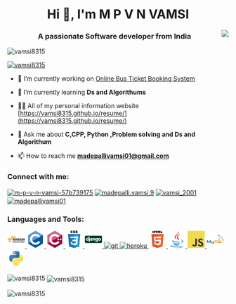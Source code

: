 <h1 align="center">Hi 👋, I'm M P V N VAMSI</h1>
<img align="right" src="https://www.google.com/imgres?imgurl=https%3A%2F%2F149351115.v2.pressablecdn.com%2Fwp-content%2Fuploads%2F2020%2F09%2Fhiring-engineers-lead-Final.png&imgrefurl=https%3A%2F%2Fstackoverflow.blog%2F2020%2F09%2F23%2Fhiring-jobs-candidates-software-coding-programmers-teresa-dietrich%2F&tbnid=oyOmDtj1HTPB6M&vet=12ahUKEwi8-66X4KHxAhURaSsKHeWOBOsQMygCegQIARBD..i&docid=a-PXxNRDOQ1QaM&w=2400&h=1260&q=software%20inspiring%20attractive%20to%20recruters&ved=2ahUKEwi8-66X4KHxAhURaSsKHeWOBOsQMygCegQIARBD">
<h3 align="center">A passionate Software developer from India</h3>

<p align="left"> <img src="https://komarev.com/ghpvc/?username=vamsi8315&label=Profile%20views&color=0e75b6&style=flat" alt="vamsi8315" /> </p>

<p align="left"> <a href="https://github.com/ryo-ma/github-profile-trophy"><img src="https://github-profile-trophy.vercel.app/?username=vamsi8315" alt="vamsi8315" /></a> </p>

- 🔭 I’m currently working on [Online Bus Ticket Booking System](https://github.com/vamsi8315/mini--project)

- 🌱 I’m currently learning **Ds and Algorithums**

- 👨‍💻 All of my personal information website [https://vamsi8315.github.io/resume/](https://vamsi8315.github.io/resume/)

- 💬 Ask me about **C,CPP, Python ,Problem solving and Ds and Algorithum**

- 📫 How to reach me **madepallivamsi01@gmail.com**

<h3 align="left">Connect with me:</h3>
<p align="left">
<a href="https://linkedin.com/in/m-p-v-n-vamsi-57b739175" target="blank"><img align="center" src="https://raw.githubusercontent.com/rahuldkjain/github-profile-readme-generator/master/src/images/icons/Social/linked-in-alt.svg" alt="m-p-v-n-vamsi-57b739175" height="30" width="40" /></a>
<a href="https://fb.com/madepalli.vamsi.9" target="blank"><img align="center" src="https://raw.githubusercontent.com/rahuldkjain/github-profile-readme-generator/master/src/images/icons/Social/facebook.svg" alt="madepalli.vamsi.9" height="30" width="40" /></a>
<a href="https://www.codechef.com/users/vamsi_2001" target="blank"><img align="center" src="https://cdn.jsdelivr.net/npm/simple-icons@3.1.0/icons/codechef.svg" alt="vamsi_2001" height="30" width="40" /></a>
<a href="https://www.hackerrank.com/madepallivamsi01" target="blank"><img align="center" src="https://raw.githubusercontent.com/rahuldkjain/github-profile-readme-generator/master/src/images/icons/Social/hackerrank.svg" alt="madepallivamsi01" height="30" width="40" /></a>
</p>

<h3 align="left">Languages and Tools:</h3>
<p align="left"> <a href="https://aws.amazon.com" target="_blank"> <img src="https://raw.githubusercontent.com/devicons/devicon/master/icons/amazonwebservices/amazonwebservices-original-wordmark.svg" alt="aws" width="40" height="40"/> </a> <a href="https://www.cprogramming.com/" target="_blank"> <img src="https://raw.githubusercontent.com/devicons/devicon/master/icons/c/c-original.svg" alt="c" width="40" height="40"/> </a> <a href="https://www.w3schools.com/cpp/" target="_blank"> <img src="https://raw.githubusercontent.com/devicons/devicon/master/icons/cplusplus/cplusplus-original.svg" alt="cplusplus" width="40" height="40"/> </a> <a href="https://www.w3schools.com/css/" target="_blank"> <img src="https://raw.githubusercontent.com/devicons/devicon/master/icons/css3/css3-original-wordmark.svg" alt="css3" width="40" height="40"/> </a> <a href="https://www.djangoproject.com/" target="_blank"> <img src="https://raw.githubusercontent.com/devicons/devicon/master/icons/django/django-original.svg" alt="django" width="40" height="40"/> </a> <a href="https://git-scm.com/" target="_blank"> <img src="https://www.vectorlogo.zone/logos/git-scm/git-scm-icon.svg" alt="git" width="40" height="40"/> </a> <a href="https://heroku.com" target="_blank"> <img src="https://www.vectorlogo.zone/logos/heroku/heroku-icon.svg" alt="heroku" width="40" height="40"/> </a> <a href="https://www.w3.org/html/" target="_blank"> <img src="https://raw.githubusercontent.com/devicons/devicon/master/icons/html5/html5-original-wordmark.svg" alt="html5" width="40" height="40"/> </a> <a href="https://www.java.com" target="_blank"> <img src="https://raw.githubusercontent.com/devicons/devicon/master/icons/java/java-original.svg" alt="java" width="40" height="40"/> </a> <a href="https://developer.mozilla.org/en-US/docs/Web/JavaScript" target="_blank"> <img src="https://raw.githubusercontent.com/devicons/devicon/master/icons/javascript/javascript-original.svg" alt="javascript" width="40" height="40"/> </a> <a href="https://www.mysql.com/" target="_blank"> <img src="https://raw.githubusercontent.com/devicons/devicon/master/icons/mysql/mysql-original-wordmark.svg" alt="mysql" width="40" height="40"/> </a> <a href="https://www.python.org" target="_blank"> <img src="https://raw.githubusercontent.com/devicons/devicon/master/icons/python/python-original.svg" alt="python" width="40" height="40"/> </a> </p>

<p><img align="left" src="https://github-readme-stats.vercel.app/api/top-langs?username=vamsi8315&show_icons=true&locale=en&layout=compact" alt="vamsi8315" /></p>

<p>&nbsp;<img align="center" src="https://github-readme-stats.vercel.app/api?username=vamsi8315&show_icons=true&locale=en" alt="vamsi8315" /></p>

<p><img align="center" src="https://github-readme-streak-stats.herokuapp.com/?user=vamsi8315&" alt="vamsi8315" /></p>
